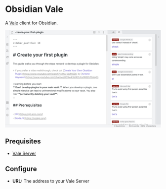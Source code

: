 # Obsidian Vale

A [Vale](https://docs.errata.ai/) client for Obsidian.

![Screenshot](screenshot.png)

## Prequisites

- [Vale Server](https://docs.errata.ai/vale-server/install/)

## Configure

- **URL:** The address to your Vale Server
